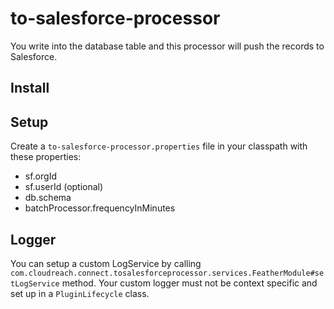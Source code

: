 # to-salesforce-processor

You write into the database table and this processor will push the records to Salesforce.

## Install



## Setup

Create a `to-salesforce-processor.properties` file in your classpath with these properties:

- sf.orgId
- sf.userId (optional)
- db.schema
- batchProcessor.frequencyInMinutes

## Logger

You can setup a custom LogService by calling `com.cloudreach.connect.tosalesforceprocessor.services.FeatherModule#setLogService` method.
Your custom logger must not be context specific and set up in a `PluginLifecycle` class.
